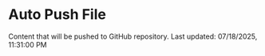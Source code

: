 # Auto Push File

Content that will be pushed to GitHub repository.
Last updated: 07/18/2025, 11:31:00 PM